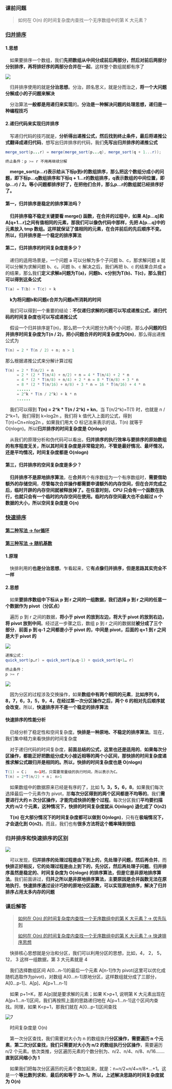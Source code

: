 ### 课前问题

> 如何在 O(n) 的时间复杂度内查找一个无序数组中的第 K 大元素？



### [归并排序](https://github.com/Jakexsc/Algorithm/blob/master/src/com/xsc/sortstudy/MergeSort.java)

#### 1.思想

&emsp;如果要排序一个数组，我们**先把数组从中间分成前后两部分，然后对前后两部分分别排序，再将排好序的两部分合并在一起**，这样整个数组就都有序了

![](https://i.loli.net/2020/09/18/Jt79uBRlyEa8fZC.jpg)

&emsp;归并排序使用的就是**分治思想**。分治，顾名思义，就是分而治之，**将一个大问题分解成小的子问题来解决**

&emsp;分治算法**一般都是用递归来实现**的。**分治是一种解决问题的处理思想，递归是一种编程技巧**

#### 2.递归代码来实现归并排序

&emsp;写递归代码的技巧就是，**分析得出递推公式，然后找到终止条件，最后将递推公式翻译成递归代码**，想写出归并排序的代码，我们**先写出归并排序的递推公式**

```java
merge_sort(p...r) = merge(merge_sort(p...q), merge_sort(q + 1...r));

终止条件：p >= r 不用再继续分解
```

&emsp;**merge_sort(p...r)表示给从下标p到r的数组排序，那么把这个数组分成小的问题，即下标p...q数组排序和下标q + 1...r的数组排序，q表示数组的中间位置，即(p...r) / 2。等小问题都排序好了，在把他们合并，那么p...r的数组就已经排序好了。**

#### 第一，归并排序是稳定的排序算法吗？

&emsp;**归并排序稳不稳定关键要看 merge() 函数，在合并的过程中，如果 A[p…q]和 A[q+1…r]之间有值相同的元素，那我们可以像伪代码中那样，先把 A[p…q]中的元素放入 tmp 数组。这样就保证了值相同的元素，在合并前后的先后顺序不变。所以，归并排序是一个稳定的排序算法**

#### 第二，归并排序的时间复杂度是多少？

&emsp;递归的适用场景是，一个问题 a 可以分解为多个子问题 b、c，那求解问题 a 就可以分解为求解问题 b、c。问题 b、c 解决之后，我们再把 b、c 的结果合并成 a 的结果，那么我们**定义求解a问题为T(a)，问题b、c分别为T(b)、T(c)，那么我们可以得到这条公式**

```java
T(a) = T(b) + T(c) + k
```

&emsp;**k为将问题b和问题c合并为问题a所消耗的时间**

&emsp;我们可以得到一个重要的结论：**不仅递归求解的问题可以写成递推公式，递归代码的时间复杂度也可以写成递推公式**

&emsp;假设一个归并排序是T(n)，那么把一个大问题分为两个小问题，那么**小问题的归并排序时间复杂度为T(n / 2)，把小问题合并的时间复杂度为O(n)**，那么得出递推公式为

```java
T(n) = 2 * T(n / 2) + n; n > 1
```

那么根据递推公式来分解计算过程

```java
T(n) = 2 * T(n/2) + n
     = 2 * (2 * T(n/4) + n/2) + n = 4 * T(n/4) + 2 * n
     = 4 * (2 * T(n/8) + n/4) + 2 * n = 8 * T(n/8) + 3 * n
     = 8 * (2 * T(n/16) + n/8) + 3 * n = 16 * T(n/16) + 4 * n
     ......
     = 2^k * T(n / 2^k) + k * n
     ......
```

&emsp;我们可以得到 **T(n) = 2^k * T(n / 2^k) + kn**。当 T(n/2^k)=T(1) 时，也就是 n / 2^k=1，我们得到 k=log2n 。我们将 k 值代入上面的公式，得到 T(n)=Cn+nlog2n 。如果我们用大 O 标记法来表示的话，T(n) 就等于 O(nlogn)。所以**归并排序的时间复杂度是 O(nlogn)**

&emsp;从我们的原理分析和伪代码可以看出，**归并排序的执行效率与要排序的原始数组的有序程度无关，所以其时间复杂度是非常稳定的，不管是最好情况、最坏情况，还是平均情况，时间复杂度都是 O(nlogn)**

#### 第三，归并排序的空间复杂度是多少？

&emsp;**归并排序不是原地排序算法**，在**合并**两个有序数组为一个有序数组时，**需要借助额外的存储空间**，**尽管每次合并操作都需要申请额外的内存空间，但在合并完成之后，临时开辟的内存空间就被释放掉了。在任意时刻，CPU 只会有一个函数在执行，也就只会有一个临时的内存空间在使用。临时内存空间最大也不会超过 n 个数据的大小，所以空间复杂度是 O(n)**



### [快速排序](https://github.com/Jakexsc/Algorithm/blob/master/src/com/xsc/sortstudy/QuickSort.java)

#### [第二种写法 -> for循环](https://github.com/Jakexsc/Algorithm/blob/master/src/com/xsc/sortstudy/QuickSortTwo.java)

#### [第三种写法 -> 随机基数](https://github.com/Jakexsc/Algorithm/blob/master/src/com/xsc/sortstudy/QuickSortThree.java)

#### 1.原理

&emsp;快排利用的**也是分治思想**。乍看起来，它**有点像归并排序，但是思路其实完全不一样**

#### 2.思想

&emsp;如果**要排序数组中下标从 p 到 r 之间的一组数据，我们选择 p 到 r 之间的任意一个数据作为 pivot（分区点）**

&emsp;遍历 p 到 r 之间的数据，**将小于 pivot 的放到左边，将大于 pivot 的放到右边，将 pivot 放到中间**。经过这一步骤之后，数组 p 到 r 之间的数据就**被分成了三个部分**，**前面 p 到 q-1 之间都是小于 pivot 的，中间是 pivot，后面的 q+1 到 r 之间是大于 pivot 的**

![](https://i.loli.net/2020/09/20/sxINKC9J8Z7yqlM.jpg)

```java
递推公式：
quick_sort(p…r) = quick_sort(p…q-1) + quick_sort(q+1… r)

终止条件：
p >= r
```

![](https://i.loli.net/2020/09/20/ILeGikRyJwv7l3F.jpg)

&emsp;因为分区的过程涉及交换操作，如果**数组中有两个相同的元素**，**比如序列 6，8，7，6，3，5，9，4，在经过第一次分区操作之后，两个 6 的相对先后顺序就会改变**。所以，**快速排序并不是一个稳定的排序算法**

#### 快速排序的性能分析

&emsp;已经分析了稳定性和空间复杂度。**快排是一种原地、不稳定的排序算法**。现在，我们集中精力来看快排的时间复杂度

&emsp;对于递归代码的时间复杂度，**前面总结的公式，这里也还是适用的**。**如果每次分区操作，都能正好把数组分成大小接近相等的两个小区间，那快排的时间复杂度递推求解公式跟归并是相同的。所以，快排的时间复杂度也是 O(nlogn)**

```java
T(1) = C；   n=1时，只需要常量级的执行时间，所以表示为C。
T(n) = 2*T(n/2) + n； n>1
```

&emsp;如果数组中的数据原来已经是有序的了，比如 **1，3，5，6，8**。如果我们每次选择最后一个元素作为 pivot，那**每次分区得到的两个区间都是不均等的**。我们**需要进行大约 n 次分区操作，才能完成快排的整个过程**。每次分区我们**平均要扫描大约 n/2 个元素，这种情况下，快排的时间复杂度就从 O(nlogn) 退化成了 O(n2)**

&emsp;**T(n) 在大部分情况下的时间复杂度都可以做到 O(nlogn)**，只有在**极端情况下，才会退化到 O(n2)**。而且，我们也有**很多方法将这个概率降到很低**



### 归并排序和快速排序的区别

![](https://i.loli.net/2020/09/22/a8qM92CF7hUn16m.jpg)

&emsp;可以发现，**归并排序的处理过程是由下到上的，先处理子问题，然后再合并**。而**快排正好相反，它的处理过程是由上到下的，先分区，然后再处理子问题**。**归并排序虽然是稳定的、时间复杂度为 O(nlogn) 的排序算法，但是它是非原地排序算法**。我们前面讲过，**归并之所以是非原地排序算法，主要原因是合并函数无法在原地执行**。**快速排序通过设计巧妙的原地分区函数，可以实现原地排序，解决了归并排序占用太多内存的问题**



### 课后解答

> [如何在 O(n) 的时间复杂度内查找一个无序数组中的第 K 大元素？-> 优先队列](https://github.com/Jakexsc/Algorithm/blob/master/src/com/xsc/leetcode/Solution19.java)
>
> [如何在 O(n) 的时间复杂度内查找一个无序数组中的第 K 大元素？-> 快速排序思想](https://github.com/Jakexsc/Algorithm/blob/master/src/com/xsc/leetcode/Solution215Two.java)

 &emsp;快排核心思想就是分治和分区，我们可以利用分区的思想，比如，4， 2， 5， 12， 3 这样一组数据，第 3 大元素就是 4

&emsp;我们选择数组区间 A[0…n-1]的最后一个元素 A[n-1]作为 pivot(这里可以优化成随机选取作为pivot)，对数组 A[0…n-1]原地分区，这样数组就分成了三部分，A[0…p-1]、A[p]、A[p+1…n-1] 

&emsp;如果 p+1=K，那 A[p]就是要求解的元素；如果 K>p+1, 说明第 K 大元素出现在 A[p+1…n-1]区间，我们再按照上面的思路递归地在 A[p+1…n-1]这个区间内查找。同理，如果 K<p+1，那我们就在 A[0…p-1]区间查找

![7](https://i.loli.net/2020/09/20/IxlN1awVQiLMA76.jpg)

&emsp;时间复杂度是 O(n)

&emsp;第一次分区查找，我们需要对大小为 n 的数组执行**分区操作，需要遍历 n 个元素**。**第二次分区查找，我们只需要对大小为 n/2 的数组执行分区操作**，需要遍历 n/2 个元素。依次类推，分区遍历元素的个数分别为、n/2、n/4、n/8、n/16.……**直到区间缩小为 1**

&emsp;如果我们把每次分区遍历的元素个数加起来，就是：n+n/2+n/4+n/8+…+1。这是一个**等比数列求和**，**最后的和等于 2n-1。所以，上述解决思路的时间复杂度就为 O(n)**